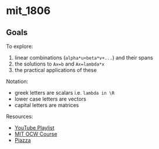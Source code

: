 # mit_1806

## Goals 
To explore:

1. linear combinations (`alpha*u+beta*v+...`) and their spans 
1. the solutions to `Ax=b` and `Ax=lambda*x`
1. the practical applications of these

Notation:

- greek letters are scalars i.e. `lambda in \R`
- lower case letters are vectors
- capital letters are matrices
 
Resources:

- [YouTube Playlist](https://www.youtube.com/playlist?list=PLH7ep3MlVV1F_yjznbsjGyFGI82a__oNj)
- [MIT OCW Course](http://ocw.mit.edu/courses/mathematics/18-06-linear-algebra-spring-2010/)
- [Piazza](https://piazza.com/udacity_nanodegree/fall2016/1806)

